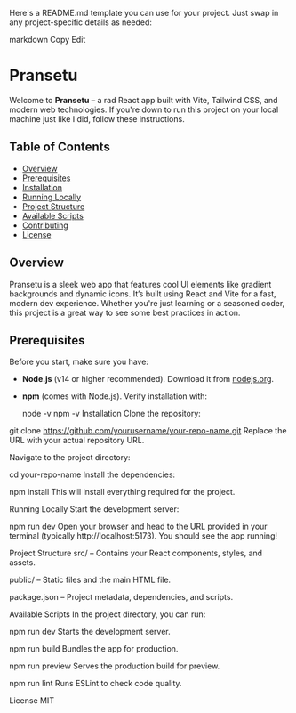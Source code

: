 Here's a README.md template you can use for your project. Just swap in any project-specific details as needed:

markdown
Copy
Edit
# Pransetu

Welcome to **Pransetu** – a rad React app built with Vite, Tailwind CSS, and modern web technologies. If you're down to run this project on your local machine just like I did, follow these instructions.

## Table of Contents

- [Overview](#overview)
- [Prerequisites](#prerequisites)
- [Installation](#installation)
- [Running Locally](#running-locally)
- [Project Structure](#project-structure)
- [Available Scripts](#available-scripts)
- [Contributing](#contributing)
- [License](#license)

## Overview

Pransetu is a sleek web app that features cool UI elements like gradient backgrounds and dynamic icons. It’s built using React and Vite for a fast, modern dev experience. Whether you're just learning or a seasoned coder, this project is a great way to see some best practices in action.

## Prerequisites

Before you start, make sure you have:
- **Node.js** (v14 or higher recommended). Download it from [nodejs.org](https://nodejs.org/).
- **npm** (comes with Node.js). Verify installation with:

  node -v
  npm -v
Installation
Clone the repository:

git clone https://github.com/yourusername/your-repo-name.git
Replace the URL with your actual repository URL.

Navigate to the project directory:


cd your-repo-name
Install the dependencies:


npm install
This will install everything required for the project.

Running Locally
Start the development server:


npm run dev
Open your browser and head to the URL provided in your terminal (typically http://localhost:5173). You should see the app running!

Project Structure
src/ – Contains your React components, styles, and assets.

public/ – Static files and the main HTML file.

package.json – Project metadata, dependencies, and scripts.

Available Scripts
In the project directory, you can run:

npm run dev
Starts the development server.

npm run build
Bundles the app for production.

npm run preview
Serves the production build for preview.

npm run lint
Runs ESLint to check code quality.



License
MIT 
